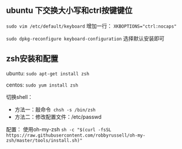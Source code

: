 ## ubuntu 下交换大小写和ctrl按键键位

```sudo vim /etc/default/keyboard```
增加一行：
``` XKBOPTIONS="ctrl:nocaps" ```

``` sudo dpkg-reconfigure keyboard-configuration ```
选择默认安装即可

## zsh安装和配置

ubuntu: ``` sudo apt-get install zsh ```

centos: ``` sudo yum install zsh ```

切换shell：
- 方法一：敲命令``` chsh -s /bin/zsh```
- 方法二：修改配置文件：/etc/passwd

配置： 使用oh-my-zsh
``` sh -c "$(curl -fsSL https://raw.githubusercontent.com/robbyrussell/oh-my-zsh/master/tools/install.sh)" ```

